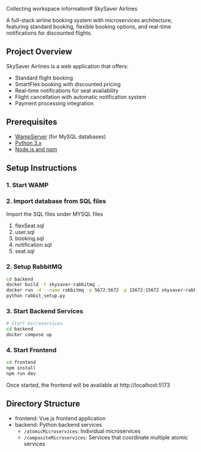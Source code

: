 Collecting workspace information# SkySaver Airlines

A full-stack airline booking system with microservices architecture, featuring standard booking, flexible booking options, and real-time notifications for discounted flights.

## Project Overview

SkySaver Airlines is a web application that offers:
- Standard flight booking
- SmartFlex booking with discounted pricing
- Real-time notifications for seat availability
- Flight cancellation with automatic notification system
- Payment processing integration


## Prerequisites

- [WampServer](https://www.wampserver.com/) (for MySQL databases)
- [Python 3.x](https://www.python.org/downloads/)
- [Node.js and npm](https://nodejs.org/)

## Setup Instructions

### 1. Start WAMP

### 2. Import database from SQL files
Import the SQL files under MYSQL files
1. flexSeat.sql
2. user.sql
3. booking.sql
4. notification.sql
5. seat.sql

### 2. Setup RabbitMQ
```bash
cd backend
docker build -t skysaver-rabbitmq .
docker run -d --name rabbitmq -p 5672:5672 -p 15672:15672 skysaver-rabbitmq
python rabbit_setup.py
```

### 3. Start Backend Services

```bash
# Start microservices
cd backend
docker compose up
```

### 4. Start Frontend

```bash
cd frontend
npm install
npm run dev
```

Once started, the frontend will be available at http://localhost:5173


## Directory Structure

- frontend: Vue.js frontend application
- backend: Python backend services
  - `/atomicMicroservices`: Individual microservices
  - `/compositeMicroservices`: Services that coordinate multiple atomic services
